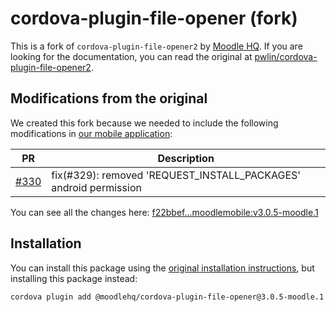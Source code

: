 # cordova-plugin-file-opener (fork)

This is a fork of `cordova-plugin-file-opener2` by [Moodle HQ](https://moodle.com/). If you are looking for the documentation, you can read the original at [pwlin/cordova-plugin-file-opener2](https://github.com/pwlin/cordova-plugin-file-opener2).

## Modifications from the original

We created this fork because we needed to include the following modifications in [our mobile application](https://github.com/moodlehq/moodleapp):

| PR | Description |
| -- | ----------- |
| [#330](https://github.com/pwlin/cordova-plugin-file-opener2/pull/330) | fix(#329): removed 'REQUEST_INSTALL_PACKAGES' android permission |

You can see all the changes here: [f22bbef...moodlemobile:v3.0.5-moodle.1](https://github.com/pwlin/cordova-plugin-file-opener2/compare/f22bbef0023a9db8d04a397b444cf61667db67f7...moodlemobile:v3.0.5-moodle.1)

## Installation

You can install this package using the [original installation instructions](https://github.com/pwlin/cordova-plugin-file-opener2#installation), but installing this package instead:

```sh
cordova plugin add @moodlehq/cordova-plugin-file-opener@3.0.5-moodle.1
```
